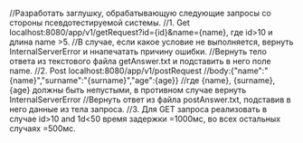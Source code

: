 //Разработать заглушку, обрабатывающую следующие запросы со стороны псевдотестируемой системы.
//1. Get localhost:8080/app/v1/getRequest?id={id}&name={name}, где id>10 и длина name >5.
//В случае, если какое условие не выполняется, вернуть InternalServerError и ннапечатать причину ошибки.
//Вернуть тело ответа из текстового файла getAnswer.txt и подставить в него поле name.
//2. Post localhost:8080/app/v1/postRequest
//body:{"name":"{name}","surname":"{surname}","age":{age}}
//где {name}, {surname}, {age} должны быть непустыми, в противном случае вернуть InternalServerError
//Вернуть ответ из файла postAnswer.txt, подставив в него данные из тела запроса.
//3. Для GET запроса реализовать в случае id>10 and 1d<50 время задержки =1000мс, во всех остальных случаях =500мс.
